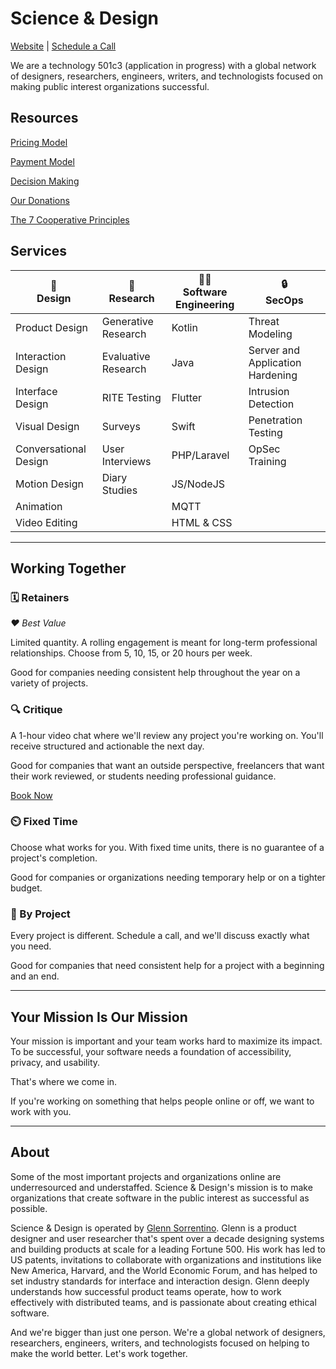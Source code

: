 # Science & Design
[Website](https://scienceand.design) | [Schedule a Call](https://cal.com/scienceanddesign/15min)

We are a technology 501c3 (application in progress) with a global network of designers, researchers, engineers, writers, and technologists focused on making public interest organizations successful.

## Resources

[Pricing Model](https://github.com/glenn-sorrentino/scienceanddesign/blob/main/cooperative/pricing-model.md)

[Payment Model](https://github.com/glenn-sorrentino/scienceanddesign/blob/main/cooperative/payment-model.md)

[Decision Making](https://github.com/glenn-sorrentino/scienceanddesign/blob/main/cooperative/decision-making.md)

[Our Donations](https://github.com/glenn-sorrentino/scienceanddesign/blob/main/cooperative/our-donations.md)

[The 7 Cooperative Principles](https://github.com/glenn-sorrentino/scienceanddesign/blob/main/cooperative/7-cooperative-principles.md)



## Services

| 📐<br>Design          | 🧠<br>Research | 🧑‍💻<br>Software Engineering | 🔒<br>SecOps |
|-------------------|----------------|---------------|-------|
| Product Design | Generative Research | Kotlin | Threat Modeling |
| Interaction Design | Evaluative Research | Java | Server and Application Hardening |
| Interface Design | RITE Testing | Flutter | Intrusion Detection |
| Visual Design | Surveys | Swift | Penetration Testing |
| Conversational Design | User Interviews | PHP/Laravel | OpSec Training |
| Motion Design | Diary Studies | JS/NodeJS | |
| Animation | | MQTT | |
| Video Editing |  | HTML & CSS | |

----

## Working Together

### 🗓 Retainers

_❤️ Best Value_

Limited quantity. A rolling engagement is meant for long-term professional relationships. Choose from 5, 10, 15, or 20 hours per week.

Good for companies needing consistent help throughout the year on a variety of projects.

### 🔍 Critique

A 1-hour video chat where we'll review any project you're working on. You'll receive structured and actionable the next day.

Good for companies that want an outside perspective, freelancers that want their work reviewed, or students needing professional guidance.

[Book Now](https://science-and-design.myshopify.com/products/design-review)

### ⏲️ Fixed Time

Choose what works for you. With fixed time units, there is no guarantee of a project's completion.

Good for companies or organizations needing temporary help or on a tighter budget.

### 📑 By Project

Every project is different. Schedule a call, and we'll discuss exactly what you need.

Good for companies that need consistent help for a project with a beginning and an end.

----

## Your Mission Is Our Mission

Your mission is important and your team works hard to maximize its impact. To be successful, your software needs a foundation of accessibility, privacy, and usability.

That's where we come in.

If you're working on something that helps people online or off, we want to work with you.

----

## About

Some of the most important projects and organizations online are underresourced and understaffed. Science & Design's mission is to make organizations that create software in the public interest as successful as possible.

Science & Design is operated by [Glenn Sorrentino](https://glennsorrentino.com). Glenn is a product designer and user researcher that's spent over a decade designing systems and building products at scale for a leading Fortune 500. His work has led to US patents, invitations to collaborate with organizations and institutions like New America, Harvard, and the World Economic Forum, and has helped to set industry standards for interface and interaction design. Glenn deeply understands how successful product teams operate, how to work effectively with distributed teams, and is passionate about creating ethical software.

And we're bigger than just one person. We're a global network of designers, researchers, engineers, writers, and technologists focused on helping to make the world better. Let's work together.

